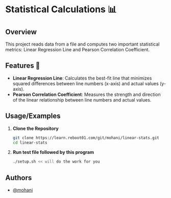 # Statistical Calculations 📊

## Overview
This project reads data from a file and computes two important statistical metrics: Linear Regression Line and Pearson Correlation Coefficient.


## Features 🌟


- **Linear Regression Line**: Calculates the best-fit line that minimizes squared differences between line numbers (x-axis) and actual values (y-axis).
- **Pearson Correlation Coefficient**: Measures the strength and direction of the linear relationship between line numbers and actual values.

## Usage/Examples

1. **Clone the Repository**
   ```bash
   git clone https://learn.reboot01.com/git/mohani/linear-stats.git
   cd linear-stats
   ```
2. **Run test file followed by this program**
    ```bash
    ./setup.sh << will do the work for you
    ```

## Authors

- [@mohani](https://learn.reboot01.com/git/mohani)
